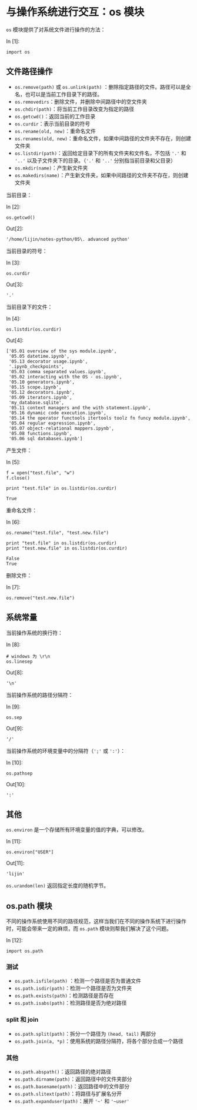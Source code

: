 # 与操作系统进行交互：os 模块

`os` 模块提供了对系统文件进行操作的方法：

In [1]:

```
import os

```

## 文件路径操作

*   `os.remove(path)` 或 `os.unlink(path)` ：删除指定路径的文件。路径可以是全名，也可以是当前工作目录下的路径。
*   `os.removedirs`：删除文件，并删除中间路径中的空文件夹
*   `os.chdir(path)`：将当前工作目录改变为指定的路径
*   `os.getcwd()`：返回当前的工作目录
*   `os.curdir`：表示当前目录的符号
*   `os.rename(old, new)`：重命名文件
*   `os.renames(old, new)`：重命名文件，如果中间路径的文件夹不存在，则创建文件夹
*   `os.listdir(path)`：返回给定目录下的所有文件夹和文件名，不包括 `'.'` 和 `'..'` 以及子文件夹下的目录。（`'.'` 和 `'..'` 分别指当前目录和父目录）
*   `os.mkdir(name)`：产生新文件夹
*   `os.makedirs(name)`：产生新文件夹，如果中间路径的文件夹不存在，则创建文件夹

当前目录：

In [2]:

```
os.getcwd()

```

Out[2]:

```
'/home/lijin/notes-python/05\. advanced python'
```

当前目录的符号：

In [3]:

```
os.curdir

```

Out[3]:

```
'.'
```

当前目录下的文件：

In [4]:

```
os.listdir(os.curdir)

```

Out[4]:

```
['05.01 overview of the sys module.ipynb',
 '05.05 datetime.ipynb',
 '05.13 decorator usage.ipynb',
 '.ipynb_checkpoints',
 '05.03 comma separated values.ipynb',
 '05.02 interacting with the OS - os.ipynb',
 '05.10 generators.ipynb',
 '05.15 scope.ipynb',
 '05.12 decorators.ipynb',
 '05.09 iterators.ipynb',
 'my_database.sqlite',
 '05.11 context managers and the with statement.ipynb',
 '05.16 dynamic code execution.ipynb',
 '05.14 the operator functools itertools toolz fn funcy module.ipynb',
 '05.04 regular expression.ipynb',
 '05.07 object-relational mappers.ipynb',
 '05.08 functions.ipynb',
 '05.06 sql databases.ipynb']
```

产生文件：

In [5]:

```
f = open("test.file", "w")
f.close()

print "test.file" in os.listdir(os.curdir)

```

```
True

```

重命名文件：

In [6]:

```
os.rename("test.file", "test.new.file")

print "test.file" in os.listdir(os.curdir)
print "test.new.file" in os.listdir(os.curdir)

```

```
False
True

```

删除文件：

In [7]:

```
os.remove("test.new.file")

```

## 系统常量

当前操作系统的换行符：

In [8]:

```
# windows 为 \r\n
os.linesep

```

Out[8]:

```
'\n'
```

当前操作系统的路径分隔符：

In [9]:

```
os.sep

```

Out[9]:

```
'/'
```

当前操作系统的环境变量中的分隔符（`';'` 或 `':'`）：

In [10]:

```
os.pathsep

```

Out[10]:

```
':'
```

## 其他

`os.environ` 是一个存储所有环境变量的值的字典，可以修改。

In [11]:

```
os.environ["USER"]

```

Out[11]:

```
'lijin'
```

`os.urandom(len)` 返回指定长度的随机字节。

## os.path 模块

不同的操作系统使用不同的路径规范，这样当我们在不同的操作系统下进行操作时，可能会带来一定的麻烦，而 `os.path` 模块则帮我们解决了这个问题。

In [12]:

```
import os.path

```

### 测试

*   `os.path.isfile(path)` ：检测一个路径是否为普通文件
*   `os.path.isdir(path)`：检测一个路径是否为文件夹
*   `os.path.exists(path)`：检测路径是否存在
*   `os.path.isabs(path)`：检测路径是否为绝对路径

### split 和 join

*   `os.path.split(path)`：拆分一个路径为 `(head, tail)` 两部分
*   `os.path.join(a, *p)`：使用系统的路径分隔符，将各个部分合成一个路径

### 其他

*   `os.path.abspath()`：返回路径的绝对路径
*   `os.path.dirname(path)`：返回路径中的文件夹部分
*   `os.path.basename(path)`：返回路径中的文件部分
*   `os.path.slitext(path)`：将路径与扩展名分开
*   `os.path.expanduser(path)`：展开 `'~'` 和 `'~user'`